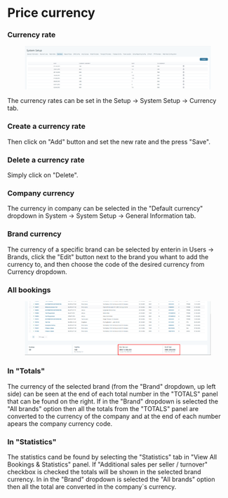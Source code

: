 # Price currency

### Currency rate <a href="#currency-rate" id="currency-rate"></a>

<figure><img src="../.gitbook/assets/image (35).png" alt=""><figcaption></figcaption></figure>

The currency rates can be set in the Setup -> System Setup -> Currency tab.

### Create a currency rate <a href="#create-a-currency-rate" id="create-a-currency-rate"></a>

Then click on "Add" button and set the new rate and the press "Save".

### Delete a currency rate <a href="#delete-a-currency-rate" id="delete-a-currency-rate"></a>

Simply click on "Delete".

### Company currency <a href="#company-currency" id="company-currency"></a>

The currency in company can be selected in the "Default currency" dropdown in System -> System Setup -> General Information tab.

### Brand currency <a href="#brand-currency" id="brand-currency"></a>

The currency of a specific brand can be selected by enterin in Users -> Brands, click the "Edit" button next to the brand you whant to add the currency to, and then choose the code of the desired currency from Currency dropdown.

### All bookings <a href="#view-all-bookings" id="view-all-bookings"></a>

<figure><img src="../.gitbook/assets/image (36).png" alt=""><figcaption></figcaption></figure>

### **In "Totals"**

The currency of the selected brand (from the "Brand" dropdown, up left side) can be seen at the end of each total number in the "TOTALS" panel that can be found on the right. If in the "Brand" dropdown is selected the "All brands" option then all the totals from the "TOTALS" panel are converted to the currency of the company and at the end of each number apears the company currency code.

### **In "Statistics"**

The statistics cand be found by selecting the "Statistics" tab in "View All Bookings & Statistics" panel. If "Additional sales per seller / turnover" checkbox is checked the totals will be shown in the selected brand currency. In in the "Brand" dropdown is selected the "All brands" option then all the total are converted in the company\`s currency.
